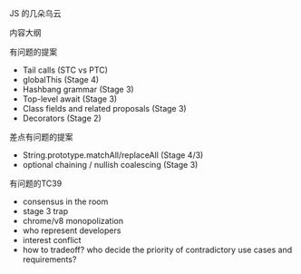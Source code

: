 JS 的几朵乌云

内容大纲

有问题的提案
- Tail calls (STC vs PTC)
- globalThis (Stage 4)
- Hashbang grammar (Stage 3)
- Top-level await (Stage 3)
- Class fields and related proposals (Stage 3)
- Decorators (Stage 2)

差点有问题的提案
- String.prototype.matchAll/replaceAll (Stage 4/3)
- optional chaining / nullish coalescing (Stage 3)

有问题的TC39
- consensus in the room
- stage 3 trap
- chrome/v8 monopolization
- who represent developers
- interest conflict
- how to tradeoff? who decide the priority of contradictory use cases and requirements?
